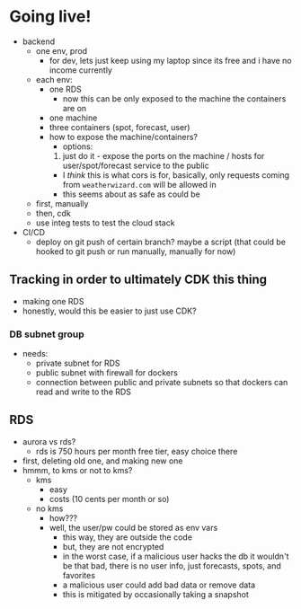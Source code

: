 # Going live!
* backend
  * one env, prod
    * for dev, lets just keep using my laptop since its free and i have no income currently
  * each env:
    * one RDS
      * now this can be only exposed to the machine the containers are on
    * one machine
    * three containers (spot, forecast, user)
    * how to expose the machine/containers?
      * options:
      1) just do it - expose the ports on the machine / hosts for user/spot/forecast service to the public 
        * I *think* this is what cors is for, basically, only requests coming from `weatherwizard.com` will be allowed in
        * this seems about as safe as could be
  * first, manually
  * then, cdk
  * use integ tests to test the cloud stack
* CI/CD
  * deploy on git push of certain branch? maybe a script (that could be hooked to git push or run manually, manually for now)

## Tracking in order to ultimately CDK this thing
* making one RDS
* honestly, would this be easier to just use CDK?

### DB subnet group
* needs:
  * private subnet for RDS
  * public subnet with firewall for dockers
  * connection between public and private subnets so that dockers can read and write to the RDS

## RDS
* aurora vs rds?
  * rds is 750 hours per month free tier, easy choice there
* first, deleting old one, and making new one
* hmmm, to kms or not to kms?
  * kms
    * easy
    * costs (10 cents per month or so)
  * no kms
    * how???
    * well, the user/pw could be stored as env vars
      * this way, they are outside the code
      * but, they are not encrypted
      * in the worst case, if a malicious user hacks the db it wouldn't be that bad, there is no user info, just forecasts, spots, and favorites
      * a malicious user could add bad data or remove data
      * this is mitigated by occasionally taking a snapshot
